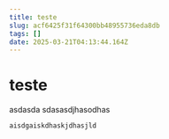 ```yaml
---
title: teste
slug: acf6425f31f64300bb48955736eda8db
tags: []
date: 2025-03-21T04:13:44.164Z
---
```


# teste

asdasda sdasasdjhasodhas

```
aisdgaiskdhaskjdhasjld
```
